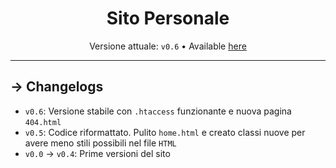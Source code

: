 <h1 align="center">Sito Personale</h1>
<p align="center">Versione attuale: <code>v0.6</code> • Available <a href="https://www.leonardobiason.com">here</a></p>

---

## → Changelogs

- `v0.6`: Versione stabile con `.htaccess` funzionante e nuova pagina `404.html`
- `v0.5`: Codice riformattato. Pulito `home.html` e creato classi nuove per avere meno stili possibili nel file `HTML`
- `v0.0` → `v0.4`: Prime versioni del sito
